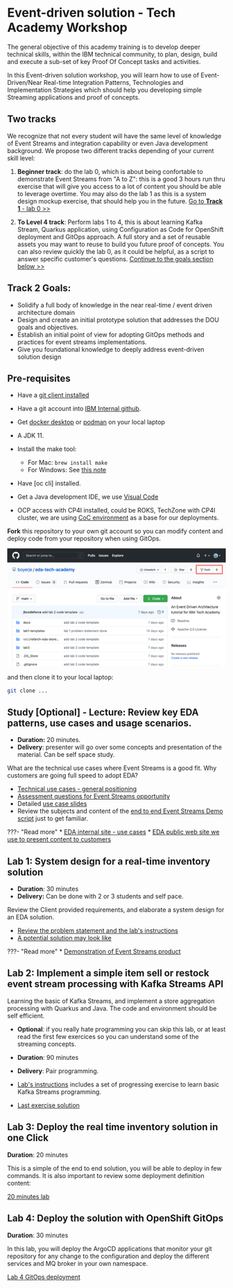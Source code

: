 # Event-driven solution - Tech Academy Workshop

The general objective of this academy training is to develop deeper technical skills, within the IBM technical community, to plan, design, build and execute a sub-set of key Proof Of Concept tasks and activities.

In this Event-driven solution workshop, you will learn how to use of Event-Driven/Near Real-time Integration Patterns, Technologies and Implementation Strategies which should help you developing simple Streaming 
applications and proof of concepts. 

## Two tracks

We recognize that not every student will have the same level of knowledge of Event Streams and integration capability or even Java development background. We propose two different tracks depending of your current skill level:

1. **Beginner track**: do the lab 0, which is about being confortable to demonstrate Event Streams from "A to Z": this is a good 3 hours run thru exercise that will give you access to a lot of content you should be able to leverage overtime. You may also do the lab 1 as this is a system design mockup exercise, that should help you in the future. [Go to **Track 1** - lab 0 >>](./lab0/)

1. **To Level 4 track**: Perform labs 1 to 4, this is about learning Kafka Stream, Quarkus application, using Configuration as Code for OpenShift deployment and GitOps approach. A full story and a set of reusable assets you may want to reuse to build you future proof of concepts. You can also review quickly the lab 0, as it could be helpful, as a script to answer specific customer's questions.  [Continue to the goals section below >>](#track-2-goals)

## Track 2 Goals:

* Solidify a full body of knowledge in the near real-time / event driven architecture domain 
* Design and create an initial prototype solution that addresses the DOU goals and objectives.
* Establish an initial point of view for adopting GitOps methods and practices for event streams implementations.
* Give you foundational knowledge to deeply address event-driven solution design 
## Pre-requisites

* Have a [git client installed](https://github.com/git-guides/install-git)
* Have a git account into [IBM Internal github](https://github.ibm.com/). 
* Get [docker desktop](https://www.docker.com/products/docker-desktop/) or [podman](https://podman.io/) on your local laptop
* A JDK 11.
* Install the make tool:

    * For Mac: `brew install make`
    * For Windows: See [this note](https://www.technewstoday.com/install-and-use-make-in-windows/)
* Have [oc cli] installed.
* Get a Java development IDE, we use [Visual Code](https://code.visualstudio.com/)
* OCP access with CP4I installed, could be ROKS, TechZone with CP4I cluster, we are using [CoC environment](https://cmc.coc-ibm.com/cluster/biggs) as a base for our deployments.

**Fork** this repository to your own git account so you can modify content and deploy code from your repository when using GitOps.

![](./lab2/images/fork-repo.png)

and then clone it to your local laptop:

```sh
git clone ...
```
## Study [Optional] - Lecture: Review key EDA patterns, use cases and usage scenarios.

* **Duration:** 20 minutes.
* **Delivery**: presenter will go over some concepts and presentation of the material. Can be self space study.

What are the technical use cases where Event Streams is a good fit. Why customers are going full speed to adopt EDA?

* [Technical use cases - general positioning](https://ibm-cloud-architecture.github.io/refarch-eda/introduction/usecases/#technical-use-cases)
* [Assessment questions for Event Streams opportunity](https://pages.github.ibm.com/boyerje/eda-internal/kafka-assessment/)
* Detailed [use case slides](https://github.ibm.com/boyerje/eda-internal/raw/master/docs/eda-usecases/01-EDA-Usecases.pptx)
* Review the subjects and content of the [end to end Event Streams Demo script](https://pages.github.ibm.com/boyerje/eda-internal/) just to get familiar.


???- "Read more"
    * [EDA internal site - use cases](https://pages.github.ibm.com/boyerje/eda-internal/eda-usecases/)
    * [EDA public web site we use to present content to customers](https://ibm.biz/learn-eda)
## Lab 1: System design for a real-time inventory solution

* **Duration**: 30 minutes
* **Delivery:** Can be done with 2 or 3 students and self pace.

Review the Client provided requirements, and elaborate a system design for an EDA solution.

* [Review the problem statement and the lab's instructions](./lab1/)
* [A potential solution may look like](./lab1/lab1-sol.md)

???- "Read more"
    * [Demonstration of Event Streams product](https://pages.github.ibm.com/boyerje/eda-internal/demo/demo-script/)
## Lab 2: Implement a simple item sell or restock event stream processing with Kafka Streams API

Learning the basic of Kafka Streams, and implement a store aggregation processing with Quarkus and Java. The code and environment should be self efficient. 

* **Optional**: if you really hate programming you can skip this lab, or at least read the first few exercices so you can understand some of the streaming concepts.
* **Duration**: 90 minutes
* **Delivery**: Pair programming.

* [Lab's instructions](./lab2) includes a set of progressing exercise to learn basic Kafka Streams programming.
* [Last exercise solution](./lab2/lab2-sol.md)
## Lab 3: Deploy the real time inventory solution in one Click

**Duration**: 20 minutes

This is a simple of the end to end solution, you will be able to deploy in few commands. It is also important to review some deployment definition content:

[20 minutes lab](./lab3)

## Lab 4: Deploy the solution with OpenShift GitOps

**Duration**: 30 minutes

In this lab, you will deploy the ArgoCD applications that monitor your git repository for any change to the configuration
and deploy the different services and MQ broker in your own namespace.

[Lab 4 GitOps deployment](./lab4)